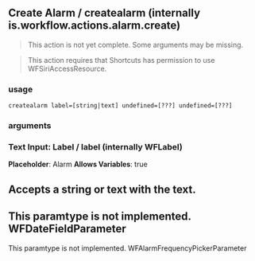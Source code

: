 
## Create Alarm / createalarm (internally is.workflow.actions.alarm.create)

> This action is not yet complete. Some arguments may be missing.


> This action requires that Shortcuts has permission to use WFSiriAccessResource.

### usage
`createalarm label=[string|text] undefined=[???] undefined=[???]`

### arguments
### Text Input: Label / label (internally WFLabel)
**Placeholder**: Alarm
**Allows Variables**: true


Accepts a string 
or text
with the text.
---
This paramtype is not implemented. WFDateFieldParameter
---
This paramtype is not implemented. WFAlarmFrequencyPickerParameter
